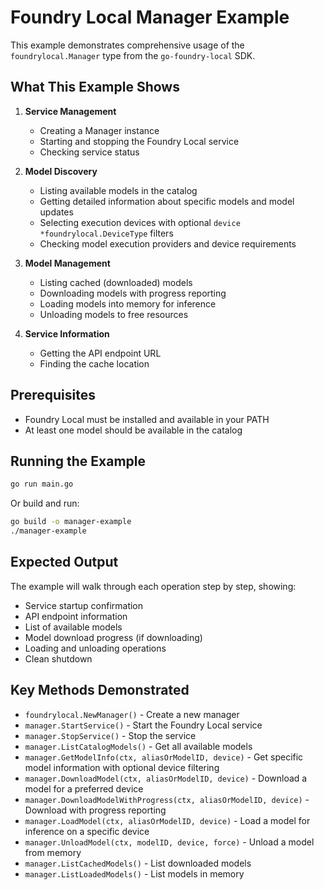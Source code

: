 # Foundry Local Manager Example

This example demonstrates comprehensive usage of the `foundrylocal.Manager` type from the `go-foundry-local` SDK.

## What This Example Shows

1. **Service Management**
   - Creating a Manager instance
   - Starting and stopping the Foundry Local service
   - Checking service status

2. **Model Discovery**
   - Listing available models in the catalog
   - Getting detailed information about specific models and model updates
   - Selecting execution devices with optional `device *foundrylocal.DeviceType` filters
   - Checking model execution providers and device requirements

3. **Model Management**
   - Listing cached (downloaded) models
   - Downloading models with progress reporting
   - Loading models into memory for inference
   - Unloading models to free resources

4. **Service Information**
   - Getting the API endpoint URL
   - Finding the cache location

## Prerequisites

- Foundry Local must be installed and available in your PATH
- At least one model should be available in the catalog

## Running the Example

```bash
go run main.go
```

Or build and run:

```bash
go build -o manager-example
./manager-example
```

## Expected Output

The example will walk through each operation step by step, showing:
- Service startup confirmation
- API endpoint information
- List of available models
- Model download progress (if downloading)
- Loading and unloading operations
- Clean shutdown

## Key Methods Demonstrated

- `foundrylocal.NewManager()` - Create a new manager
- `manager.StartService()` - Start the Foundry Local service
- `manager.StopService()` - Stop the service
- `manager.ListCatalogModels()` - Get all available models
- `manager.GetModelInfo(ctx, aliasOrModelID, device)` - Get specific model information with optional device filtering
- `manager.DownloadModel(ctx, aliasOrModelID, device)` - Download a model for a preferred device
- `manager.DownloadModelWithProgress(ctx, aliasOrModelID, device)` - Download with progress reporting
- `manager.LoadModel(ctx, aliasOrModelID, device)` - Load a model for inference on a specific device
- `manager.UnloadModel(ctx, modelID, device, force)` - Unload a model from memory
- `manager.ListCachedModels()` - List downloaded models
- `manager.ListLoadedModels()` - List models in memory
